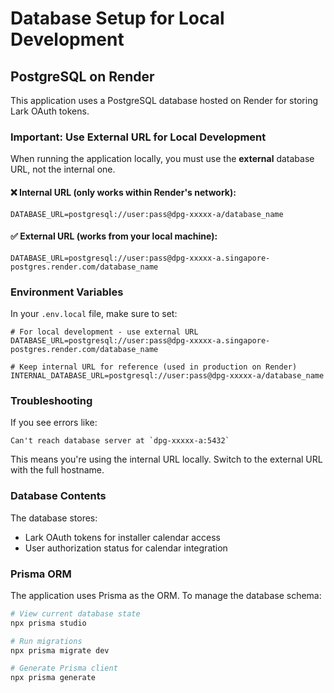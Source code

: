 # Database Setup for Local Development

## PostgreSQL on Render

This application uses a PostgreSQL database hosted on Render for storing Lark OAuth tokens.

### Important: Use External URL for Local Development

When running the application locally, you must use the **external** database URL, not the internal one.

#### ❌ Internal URL (only works within Render's network):
```
DATABASE_URL=postgresql://user:pass@dpg-xxxxx-a/database_name
```

#### ✅ External URL (works from your local machine):
```
DATABASE_URL=postgresql://user:pass@dpg-xxxxx-a.singapore-postgres.render.com/database_name
```

### Environment Variables

In your `.env.local` file, make sure to set:

```env
# For local development - use external URL
DATABASE_URL=postgresql://user:pass@dpg-xxxxx-a.singapore-postgres.render.com/database_name

# Keep internal URL for reference (used in production on Render)
INTERNAL_DATABASE_URL=postgresql://user:pass@dpg-xxxxx-a/database_name
```

### Troubleshooting

If you see errors like:
```
Can't reach database server at `dpg-xxxxx-a:5432`
```

This means you're using the internal URL locally. Switch to the external URL with the full hostname.

### Database Contents

The database stores:
- Lark OAuth tokens for installer calendar access
- User authorization status for calendar integration

### Prisma ORM

The application uses Prisma as the ORM. To manage the database schema:

```bash
# View current database state
npx prisma studio

# Run migrations
npx prisma migrate dev

# Generate Prisma client
npx prisma generate
```